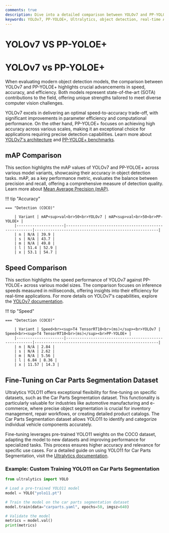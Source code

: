 ```yaml
---
comments: true
description: Dive into a detailed comparison between YOLOv7 and PP-YOLOE+, two leading models in real-time object detection. Discover their performance, efficiency, and key features to understand which model excels in computer vision tasks, from edge AI deployments to advanced real-time applications.
keywords: YOLOv7, PP-YOLOE+, Ultralytics, object detection, real-time AI, edge AI, computer vision, model comparison, efficiency, performance analysis
---
```


# YOLOv7 VS PP-YOLOE+

# YOLOv7 vs PP-YOLOE+

When evaluating modern object detection models, the comparison between YOLOv7 and PP-YOLOE+ highlights crucial advancements in speed, accuracy, and efficiency. Both models represent state-of-the-art (SOTA) contributions to the field, offering unique strengths tailored to meet diverse computer vision challenges.

YOLOv7 excels in delivering an optimal speed-to-accuracy trade-off, with significant improvements in parameter efficiency and computational performance. On the other hand, PP-YOLOE+ focuses on achieving high accuracy across various scales, making it an exceptional choice for applications requiring precise detection capabilities. Learn more about [YOLOv7's architecture](https://docs.ultralytics.com/models/yolov7/) and [PP-YOLOE+ benchmarks](https://github.com/PaddlePaddle/PaddleDetection).

## mAP Comparison

This section highlights the mAP values of YOLOv7 and PP-YOLOE+ across various model variants, showcasing their accuracy in object detection tasks. mAP, as a key performance metric, evaluates the balance between precision and recall, offering a comprehensive measure of detection quality. Learn more about [Mean Average Precision (mAP)](https://www.ultralytics.com/glossary/mean-average-precision-map).

!!! tip "Accuracy"

    === "Detection (COCO)"

    	| Variant | mAP<sup>val<br>50<br>YOLOv7 | mAP<sup>val<br>50<br>PP-YOLOE+ |
    	|---------------------|-------------------------------------------------------|-------------------------------------------------------|
    	| n | N/A | 39.9 |
    	| s | N/A | 43.7 |
    	| m | N/A | 49.8 |
    	| l | 51.4 | 52.9 |
    	| x | 53.1 | 54.7 |


## Speed Comparison

This section highlights the speed performance of YOLOv7 against PP-YOLOE+ across various model sizes. The comparison focuses on inference speeds measured in milliseconds, offering insights into their efficiency for real-time applications. For more details on YOLOv7's capabilities, explore the [YOLOv7 documentation](https://docs.ultralytics.com/models/yolov7/).

!!! tip "Speed"

    === "Detection (COCO)"

    	| Variant | Speed<br><sup>T4 TensorRT10<br>(ms)</sup><br>YOLOv7 | Speed<br><sup>T4 TensorRT10<br>(ms)</sup><br>PP-YOLOE+ |
    	|---------------------|-------------------------------------------------------|-------------------------------------------------------|
    	| n | N/A | 2.84 |
    	| s | N/A | 2.62 |
    	| m | N/A | 5.56 |
    	| l | 6.84 | 8.36 |
    	| x | 11.57 | 14.3 |

## Fine-Tuning on Car Parts Segmentation Dataset

Ultralytics YOLO11 offers exceptional flexibility for fine-tuning on specific datasets, such as the Car Parts Segmentation dataset. This functionality is particularly valuable for industries like automotive manufacturing and e-commerce, where precise object segmentation is crucial for inventory management, repair workflows, or creating detailed product catalogs. The Car Parts Segmentation dataset allows YOLO11 to identify and categorize individual vehicle components accurately.

Fine-tuning leverages pre-trained YOLO11 weights on the COCO dataset, adapting the model to new datasets and improving performance for specialized tasks. This process ensures higher accuracy and relevance for specific use cases. For a detailed guide on using YOLO11 for Car Parts Segmentation, visit the [Ultralytics documentation](https://docs.ultralytics.com/datasets/segment/carparts-seg/).

### Example: Custom Training YOLO11 on Car Parts Segmentation

```python
from ultralytics import YOLO

# Load a pre-trained YOLO11 model
model = YOLO("yolo11.pt")

# Train the model on the car parts segmentation dataset
model.train(data="carparts.yaml", epochs=50, imgsz=640)

# Validate the model
metrics = model.val()
print(metrics)
```
